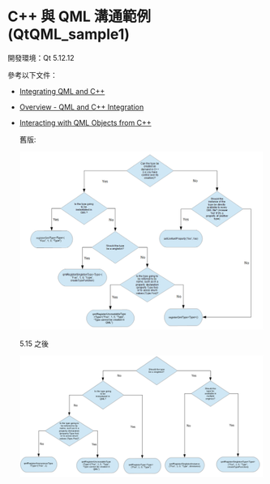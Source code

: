 ﻿# C++ 與 QML 溝通範例 (QtQML_sample1)

開發環境：Qt 5.12.12

參考以下文件：
* [Integrating QML and C++](https://doc.qt.io/qt-5/qtqml-cppintegration-topic.html)
* [Overview - QML and C++ Integration](https://doc.qt.io/qt-5/qtqml-cppintegration-overview.html)
* [Interacting with QML Objects from C++](https://doc.qt.io/qt-6/qtqml-cppintegration-interactqmlfromcpp.html)

    舊版:

    ![5.x](cpp-qml-integration-flowchart-5.x.png)

    5.15 之後

    ![5.15](cpp-qml-integration-flowchart-5.15.png)




